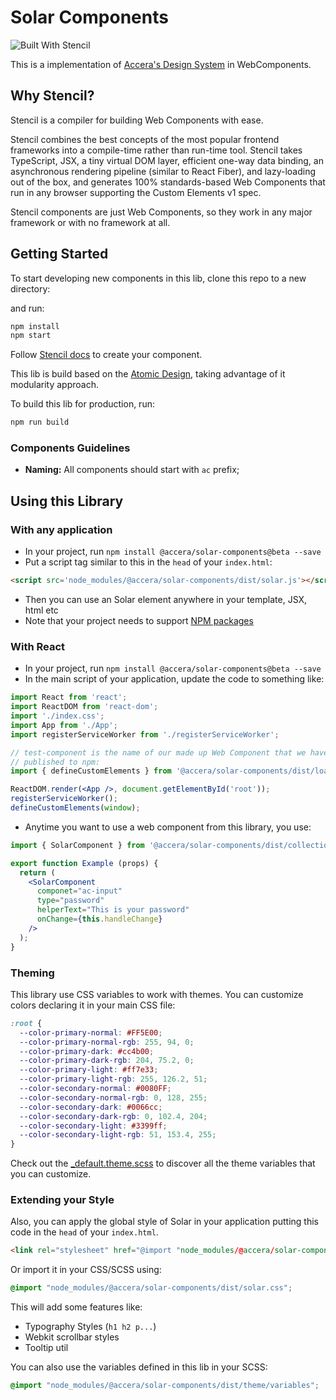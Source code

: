 # Solar Components
![Built With Stencil](https://img.shields.io/badge/-Built%20With%20Stencil-16161d.svg?logo=data%3Aimage%2Fsvg%2Bxml%3Bbase64%2CPD94bWwgdmVyc2lvbj0iMS4wIiBlbmNvZGluZz0idXRmLTgiPz4KPCEtLSBHZW5lcmF0b3I6IEFkb2JlIElsbHVzdHJhdG9yIDE5LjIuMSwgU1ZHIEV4cG9ydCBQbHVnLUluIC4gU1ZHIFZlcnNpb246IDYuMDAgQnVpbGQgMCkgIC0tPgo8c3ZnIHZlcnNpb249IjEuMSIgaWQ9IkxheWVyXzEiIHhtbG5zPSJodHRwOi8vd3d3LnczLm9yZy8yMDAwL3N2ZyIgeG1sbnM6eGxpbms9Imh0dHA6Ly93d3cudzMub3JnLzE5OTkveGxpbmsiIHg9IjBweCIgeT0iMHB4IgoJIHZpZXdCb3g9IjAgMCA1MTIgNTEyIiBzdHlsZT0iZW5hYmxlLWJhY2tncm91bmQ6bmV3IDAgMCA1MTIgNTEyOyIgeG1sOnNwYWNlPSJwcmVzZXJ2ZSI%2BCjxzdHlsZSB0eXBlPSJ0ZXh0L2NzcyI%2BCgkuc3Qwe2ZpbGw6I0ZGRkZGRjt9Cjwvc3R5bGU%2BCjxwYXRoIGNsYXNzPSJzdDAiIGQ9Ik00MjQuNywzNzMuOWMwLDM3LjYtNTUuMSw2OC42LTkyLjcsNjguNkgxODAuNGMtMzcuOSwwLTkyLjctMzAuNy05Mi43LTY4LjZ2LTMuNmgzMzYuOVYzNzMuOXoiLz4KPHBhdGggY2xhc3M9InN0MCIgZD0iTTQyNC43LDI5Mi4xSDE4MC40Yy0zNy42LDAtOTIuNy0zMS05Mi43LTY4LjZ2LTMuNkgzMzJjMzcuNiwwLDkyLjcsMzEsOTIuNyw2OC42VjI5Mi4xeiIvPgo8cGF0aCBjbGFzcz0ic3QwIiBkPSJNNDI0LjcsMTQxLjdIODcuN3YtMy42YzAtMzcuNiw1NC44LTY4LjYsOTIuNy02OC42SDMzMmMzNy45LDAsOTIuNywzMC43LDkyLjcsNjguNlYxNDEuN3oiLz4KPC9zdmc%2BCg%3D%3D&colorA=16161d&style=flat-square)

This is a implementation of [Accera's Design System](https://design.accera.com.br) in WebComponents.

## Why Stencil?

Stencil is a compiler for building Web Components with ease.

Stencil combines the best concepts of the most popular frontend frameworks into a compile-time rather than run-time tool.  Stencil takes TypeScript, JSX, a tiny virtual DOM layer, efficient one-way data binding, an asynchronous rendering pipeline (similar to React Fiber), and lazy-loading out of the box, and generates 100% standards-based Web Components that run in any browser supporting the Custom Elements v1 spec.

Stencil components are just Web Components, so they work in any major framework or with no framework at all.

## Getting Started

To start developing new components in this lib, clone this repo to a new directory:

and run:

```bash
npm install
npm start
```

Follow [Stencil docs](https://stenciljs.com/docs/my-first-component) to create your component.

This lib is build based on the [Atomic Design](http://atomicdesign.bradfrost.com/), taking advantage of it modularity approach.

To build this lib for production, run:

```bash
npm run build
```

### Components Guidelines

* **Naming:** All components should start with `ac` prefix;

## Using this Library

### With any application
- In your project, run `npm install @accera/solar-components@beta --save`
- Put a script tag similar to this in the `head` of your `index.html`:
```html
<script src='node_modules/@accera/solar-components/dist/solar.js'></script>
``` 
- Then you can use an Solar element anywhere in your template, JSX, html etc
- Note that your project needs to support [NPM packages](https://docs.npmjs.com/cli/init)

### With React

- In your project, run `npm install @accera/solar-components@beta --save`
- In the main script of your application, update the code to something like:

```jsx harmony
import React from 'react';
import ReactDOM from 'react-dom';
import './index.css';
import App from './App';
import registerServiceWorker from './registerServiceWorker';

// test-component is the name of our made up Web Component that we have
// published to npm:
import { defineCustomElements } from '@accera/solar-components/dist/loader';

ReactDOM.render(<App />, document.getElementById('root'));
registerServiceWorker();
defineCustomElements(window);
```

- Anytime you want to use a web component from this library, you use:

```jsx harmony
import { SolarComponent } from '@accera/solar-components/dist/collection/react';

export function Example (props) {
  return (
    <SolarComponent
      componet="ac-input"
      type="password"
      helperText="This is your password"
      onChange={this.handleChange}
    />
  );
}
```

### Theming

This library use CSS variables to work with themes. You can customize colors declaring it in your main CSS file:
```css
:root {
  --color-primary-normal: #FF5E00;
  --color-primary-normal-rgb: 255, 94, 0;
  --color-primary-dark: #cc4b00;
  --color-primary-dark-rgb: 204, 75.2, 0;
  --color-primary-light: #ff7e33;
  --color-primary-light-rgb: 255, 126.2, 51;
  --color-secondary-normal: #0080FF;
  --color-secondary-normal-rgb: 0, 128, 255;
  --color-secondary-dark: #0066cc;
  --color-secondary-dark-rgb: 0, 102.4, 204;
  --color-secondary-light: #3399ff;
  --color-secondary-light-rgb: 51, 153.4, 255;
}
```
Check out the [_default.theme.scss](https://github.com/accera-tech/solar-components/blob/master/src/theme/_default.theme.scss) to discover all the theme variables that you can customize.

### Extending your Style

Also, you can apply the global style of Solar in your application putting this code in the `head` of your `index.html`.
```html
<link rel="stylesheet" href="@import "node_modules/@accera/solar-components/dist/solar.css">
```
Or import it in your CSS/SCSS using:
```scss
@import "node_modules/@accera/solar-components/dist/solar.css";
```

This will add some features like:
- Typography Styles (`h1 h2 p...`)
- Webkit scrollbar styles
- Tooltip util

You can also use the variables defined in this lib in your SCSS:
```scss
@import "node_modules/@accera/solar-components/dist/theme/variables";
```
